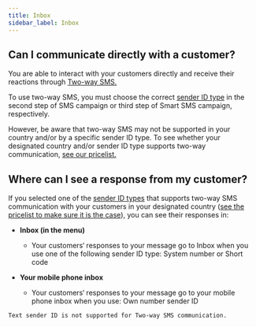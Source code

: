 ```yaml
---
title: Inbox
sidebar_label: Inbox
---
```


## Can I communicate directly with a customer?
You are able to interact with your customers directly and receive their reactions through [Two-way SMS.](https://www.bulkgate.com/en/solutions/two-way-sms/)

To use two-way SMS, you must choose the correct [sender ID type](sender-type.md#what-is-a-sender-type-and-how-can-i-use-it) in the second step of SMS campaign or third step of Smart SMS campaign, respectively.

However, be aware that two-way SMS may not be supported in your country and/or by a specific sender ID type. To see whether your designated country and/or sender ID type supports two-way communication, [see our pricelist.](https://www.bulkgate.com/en/sms-price/)

## Where can I see a response from my customer?
If you selected one of the [sender ID types](sender-type.md#what-is-a-sender-type-and-how-can-i-use-it) that supports two-way SMS communication with your customers in your designated country ([see the pricelist to make sure it is the case](https://www.bulkgate.com/en/sms-price/)), you can see their responses in: 

- **Inbox (in the menu)**
    - Your customers‘ responses to your message go to Inbox when you use one of the following sender ID type: System number or Short code

-	**Your mobile phone inbox**
    - Your customers‘ responses to your message go to your mobile phone inbox when you use: Own number sender ID

`Text sender ID is not supported for Two-way SMS communication.`
